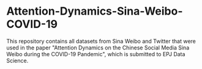 # Attention-Dynamics-Sina-Weibo-COVID-19
This repository contains all datasets from Sina Weibo and Twitter that were used in the paper "Attention Dynamics on the Chinese Social Media Sina Weibo during the COVID-19 Pandemic", which is submitted to EPJ Data Science. 
